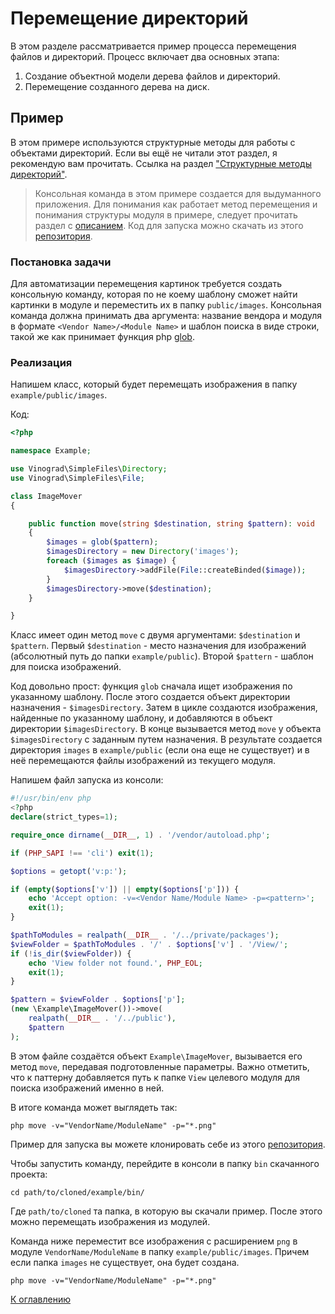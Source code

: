 # Перемещение директорий

В этом разделе рассматривается пример процесса перемещения файлов и директорий. Процесс включает два основных этапа:

1) Создание объектной модели дерева файлов и директорий.
2) Перемещение созданного дерева на диск.

## Пример

В этом примере используются структурные методы для работы с объектами директорий. Если вы ещё не читали этот раздел, я
рекомендую вам прочитать. Ссылка на раздел ["Структурные методы директорий"](directory-structural-methods.md).

> Консольная команда в этом примере создается для выдуманного приложения. Для понимания как работает метод перемещения
> и понимания структуры модуля в примере, следует прочитать раздел с [описанием](applied-methods.md). Код для запуска
> можно скачать из этого [репозитория](https://github.com/vinogradsoft/example).

### Постановка задачи

Для автоматизации перемещения картинок требуется создать консольную команду, которая по не коему шаблону сможет найти
картинки в модуле и переместить их в папку `public/images`. Консольная команда должна принимать два аргумента: название
вендора и модуля в формате `<Vendor Name>/<Module Name>` и шаблон поиска в виде строки, такой же как принимает
функция php [glob](https://www.php.net/manual/ru/function.glob.php).

### Реализация

Напишем класс, который будет перемещать изображения в папку `example/public/images`.

Код:

```php
<?php

namespace Example;

use Vinograd\SimpleFiles\Directory;
use Vinograd\SimpleFiles\File;

class ImageMover
{

    public function move(string $destination, string $pattern): void
    {
        $images = glob($pattern);
        $imagesDirectory = new Directory('images');
        foreach ($images as $image) {
            $imagesDirectory->addFile(File::createBinded($image));
        }
        $imagesDirectory->move($destination);
    }

}
```

Класс имеет один метод `move` с двумя аргументами: `$destination` и `$pattern`. Первый `$destination` - место назначения
для изображений (абсолютный путь до папки `example/public`). Второй `$pattern` - шаблон для поиска изображений.

Код довольно прост: функция `glob` сначала ищет изображения по указанному шаблону. После этого создается объект
директории назначения - `$imagesDirectory`. Затем в цикле создаются изображения, найденные по указанному шаблону, и
добавляются в объект директории `$imagesDirectory`. В конце вызывается метод `move` у объекта `$imagesDirectory` с
заданным путем назначения. В результате создается директория `images` в `example/public` (если она еще не существует) и
в неё перемещаются файлы изображений из текущего модуля.

Напишем файл запуска из консоли:

```php
#!/usr/bin/env php
<?php
declare(strict_types=1);

require_once dirname(__DIR__, 1) . '/vendor/autoload.php';

if (PHP_SAPI !== 'cli') exit(1);

$options = getopt('v:p:');

if (empty($options['v']) || empty($options['p'])) {
    echo 'Accept option: -v=<Vendor Name/Module Name> -p=<pattern>';
    exit(1);
}

$pathToModules = realpath(__DIR__ . '/../private/packages');
$viewFolder = $pathToModules . '/' . $options['v'] . '/View/';
if (!is_dir($viewFolder)) {
    echo 'View folder not found.', PHP_EOL;
    exit(1);
}

$pattern = $viewFolder . $options['p'];
(new \Example\ImageMover())->move(
    realpath(__DIR__ . '/../public'),
    $pattern
);
```

В этом файле создаётся объект `Example\ImageMover`, вызывается его метод `move`, передавая подготовленные параметры.
Важно отметить, что к паттерну добавляется путь к папке `View` целевого модуля для поиска изображений именно в ней.

В итоге команда может выглядеть так:

```
php move -v="VendorName/ModuleName" -p="*.png"
```

Пример для запуска вы можете клонировать себе из этого [репозитория](https://github.com/vinogradsoft/example).

Чтобы запустить команду, перейдите в консоли в папку `bin` скачанного проекта:

```
cd path/to/cloned/example/bin/
```

Где `path/to/cloned` та папка, в которую вы скачали пример.
После этого можно перемещать изображения из модулей.

Команда ниже переместит все изображения с расширением `png` в модуле `VendorName/ModuleName` в
папку `example/public/images`. Причем если папка `images` не существует, она будет создана.

```
php move -v="VendorName/ModuleName" -p="*.png"
```

[К оглавлению](../../README.md#руководство)